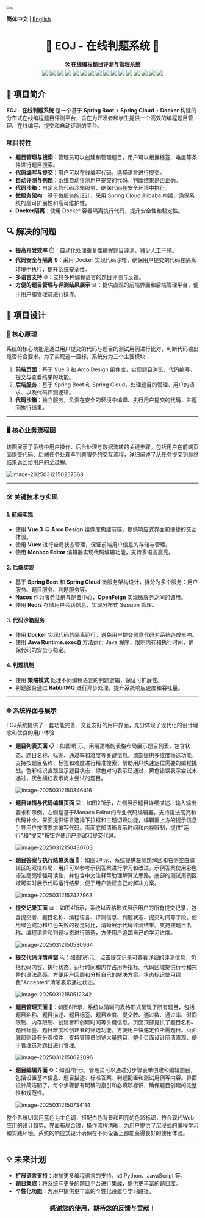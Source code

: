 <img src="https://img.enndfp.cn/202502131317965.jpg" alt="eoj" style="zoom:50%;" />

**简体中文** | [English](README-EN.md) 



<div align="center">
<h1>🌟 EOJ - 在线判题系统 🚀</h1>
</div> 

<div align="center">
<b>🛠️ 在线编程题目评测与管理系统</b>
</div> 
<div align="center">
<img src="https://img.shields.io/badge/Java-1.8-orange" />
<img src="https://img.shields.io/badge/SpringBoot-2.6.13-green" />
<img src="https://img.shields.io/badge/SpringCloud-2021.0.8-blue" />
<img src="https://img.shields.io/badge/SpringCloudAlibaba-2021.0.5.0-blue" />
<img src="https://img.shields.io/badge/Mybatis-2.2.2-yellow" />
<img src="https://img.shields.io/badge/MybatisPlus-3.5.2-brightgreen" />
<img src="https://img.shields.io/badge/OpenFeign-3.1.5-blue" />
<img src="https://img.shields.io/badge/JJWT-0.9.1-blueviolet" />
<img src="https://img.shields.io/badge/Redis-compatible-yellowgreen" />
<img src="https://img.shields.io/badge/Redisson-3.21.3-green" />
<img src="https://img.shields.io/badge/RabbitMQ-compatible-yellow" />
<img src="https://img.shields.io/badge/Hutool-5.8.8-brightgreen" />
<img src="https://img.shields.io/badge/CommonsLang3-3.12.0-green" />
<img src="https://img.shields.io/badge/CommonsCollections4-4.4-yellowgreen" />
<img src="https://img.shields.io/badge/Lombok-1.18.30-purple" />
<img src="https://img.shields.io/badge/SpringBootDevTools-2.6.13-orange" />
</div>


## 📖 项目简介

**EOJ - 在线判题系统** 是一个基于 **Spring Boot + Spring Cloud + Docker** 构建的分布式在线编程题目评测平台，旨在为开发者和学生提供一个高效的编程题目管理、在线编写、提交和自动评测的平台。

### 项目特性

- **题目管理与搜索**：管理员可以创建和管理题目，用户可以根据标签、难度等条件进行题目搜索。
- **代码编写与提交**：用户可以在线编写代码，选择语言进行提交。
- **自动评测与判题**：系统自动评测用户提交的代码，判断结果是否正确。
- **代码沙箱**：自定义的代码沙箱服务，确保代码在安全环境中执行。
- **微服务架构**：基于微服务的设计，采用 Spring Cloud Alibaba 构建，确保系统的高可扩展性和高可维护性。
- **Docker隔离**：使用 Docker 容器隔离执行代码，提升安全性和稳定性。

## 🔍 解决的问题

- **提高开发效率** ⏱️：自动化处理重复性编程题目评测，减少人工干预。
- **代码安全与隔离** 🔒：采用 Docker 实现代码沙箱，确保用户提交的代码在隔离环境中执行，提升系统安全性。
- **多语言支持** 🌐：支持多种编程语言的题目评测与反馈。
- **方便的题目管理与评测结果展示** 📊：提供直观的前端界面和后端管理平台，便于用户和管理员进行操作。

## 📐 项目设计

### 🔧 核心原理

系统的核心功能是通过用户提交的代码与题目的测试用例进行比对，判断代码输出是否符合要求。为了实现这一目标，系统分为三个主要模块：

1. **前端页面**：基于 Vue 3 和 Arco Design 组件库，实现题目浏览、代码编写、提交与查看结果的功能。
2. **后端服务**：基于 Spring Boot 和 Spring Cloud，处理题目的管理、用户的请求、以及代码评测逻辑。
3. **代码沙箱**：独立服务，负责在安全的环境中编译、执行用户提交的代码，并返回执行结果。

------

### 🖥️ 核心业务流程图

该图展示了系统中用户操作、后台处理与数据流转的关键步骤。包括用户在前端页面提交代码、后端任务处理与判题服务的交互流程，详细阐述了从任务提交到最终结果返回给用户的全过程。

![image-20250312150237368](https://img.enndfp.cn/202503121502604.png)

------

### 🛠️ 关键技术与实现

#### 1. **前端实现**

- 使用 **Vue 3** 与 **Arco Design** 组件库构建前端，提供响应式界面和便捷的交互体验。
- 使用 **Vuex** 进行全局状态管理，保证前端用户信息的存储与管理。
- 使用 **Monaco Editor** 编辑器实现代码编辑功能，支持多语言高亮。

#### 2. **后端实现**

- 基于 **Spring Boot** 和 **Spring Cloud** 微服务架构设计，拆分为多个服务：用户服务、题目服务、判题服务等。
- **Nacos** 作为服务注册与配置中心，**OpenFeign** 实现微服务之间的调用。
- 使用 **Redis** 存储用户会话信息，实现分布式 Session 管理。

#### 3. **代码沙箱服务**

- 使用 **Docker** 实现代码的隔离运行，避免用户提交恶意代码对系统造成影响。
- 使用 **Java Runtime.exec()** 方法运行 Java 程序，限制内存和执行时间，确保代码的安全与稳定。

#### 4. **判题机制**

- 使用 **策略模式** 处理不同编程语言的判题逻辑，保证可扩展性。
- 判题服务通过 **RabbitMQ** 进行异步处理，提升系统响应速度和吞吐量。

------

### 🌐 系统界面与展示

EOJ系统提供了一套功能完备、交互友好的用户界面，充分体现了现代化的设计理念和优良的用户体验：

- **题目列表页面** 📋：如图1所示，采用清晰的表格布局展示题目列表，包含状态、题目名称、标签、通过率和难度等关键信息。顶部提供多维度筛选功能，支持按题目名称、标签和难度进行精准搜索，帮助用户快速定位需要的编程挑战。色彩标识直观显示题目状态：绿色对勾表示已通过，黄色错误表示尝试未通过，灰色横杠表示尚未尝试的题目。

  ![image-20250312150346416](https://img.enndfp.cn/202503121515059.png)

- **题目详情与代码编辑页面** 💻：如图2所示，左侧展示题目详细描述、输入输出要求和示例，右侧是基于Monaco Editor的专业代码编辑器，支持语法高亮和代码补全。界面提供语言选择下拉框和主题切换功能，编辑器上方的提示信息引导用户按照要求编写代码。页面底部清晰显示时间和内存限制，提供"运行"和"提交"按钮方便用户测试和提交代码。

  ![image-20250312150430703](https://img.enndfp.cn/202503121519288.png)

- **题目答案与执行结果页面** 🧩：如图3所示，系统提供左侧题解区和右侧空白编辑区的双栏布局，用户可以参考示例答案进行学习和改进。示例答案使用彩色语法高亮增强可读性，并包含中文注释帮助理解算法思路。底部的测试用例区域可实时展示代码运行结果，便于用户验证自己的解决方案。

  ![image-20250312152427963](https://img.enndfp.cn/202503121524222.png)

- **提交记录页面** 📊：如图4所示，系统以表格形式展示用户的所有提交记录，包含提交者、题目名称、编程语言、评测信息、判题状态、提交时间等字段。使用绿色成功和红色失败的视觉对比，清晰展示代码评测结果。支持按题目名称、编程语言和判题状态进行筛选，方便用户追踪自己的学习进度。

  ![image-20250312150530964](https://img.enndfp.cn/202503121521857.png)

- **提交代码详情弹窗** 🔍：如图5所示，点击提交记录可查看详细的评测信息，包括代码内容、执行状态、运行时间和内存占用等指标。代码区域提供行号和完整的语法高亮，方便用户回顾和分析自己的解决方案。状态标识使用绿色"Accepted"清晰表示通过状态。

  ![image-20250312150512342](https://img.enndfp.cn/202503121522141.png)

- **题目管理页面** 📐：如图6所示，系统以清晰的表格形式呈现了所有题目，包括题目名称、题目描述、题目标签️、题目难度、提交数、通过数、通过率、时间限制、内存限制、创建者和创建时间等关键信息。页面顶部提供了题目名称、题目标签️、题目难度和创建者的筛选功能，方便用户快速定位所需题目。页面底部则设有分页控件，支持管理员浏览大量题目。整个页面设计简洁直观，便于管理员对题目进行管理。

  ![image-20250312150622096](https://img.enndfp.cn/202503121538676.png)

- **题目编辑界面** ⚙️：如图7所示，管理员可以通过分步骤表单创建和编辑题目，包括设置基本信息、题目描述、标准答案、判题配置和测试用例等内容。界面设计简洁明了，每个步骤都有明确的指引和必填项标识，确保题目创建的完整性和规范性。

  ![image-20250312150734114](https://img.enndfp.cn/202503121536195.png)

整个系统UI采用蓝色为主色调，搭配白色背景和明亮的色彩标识，符合现代Web应用的设计趋势。界面布局合理，操作流程清晰，为用户提供了沉浸式的编程学习和实践环境。系统的响应式设计确保在不同设备上都能获得良好的使用体验。

------

## 💡 未来计划

- **扩展语言支持**：增加更多编程语言的支持，如 Python、JavaScript 等。
- **题目集成**：将系统与更多的题目平台进行集成，提供更丰富的题目库。
- **个性化功能**：为用户提供更丰富的个性化设置与学习路径。

<div align="center"> <h3>感谢您的使用，期待您的反馈与贡献！</h3> </div>